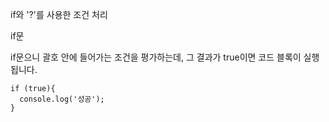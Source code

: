 if와 '?'를 사용한 조건 처리


if문

if문으니 괄호 안에 들어가는 조건을 평가하는데, 그 결과가 true이면 코드 블록이 실행됩니다.
```
if (true){
  console.log('성공');
}
```
